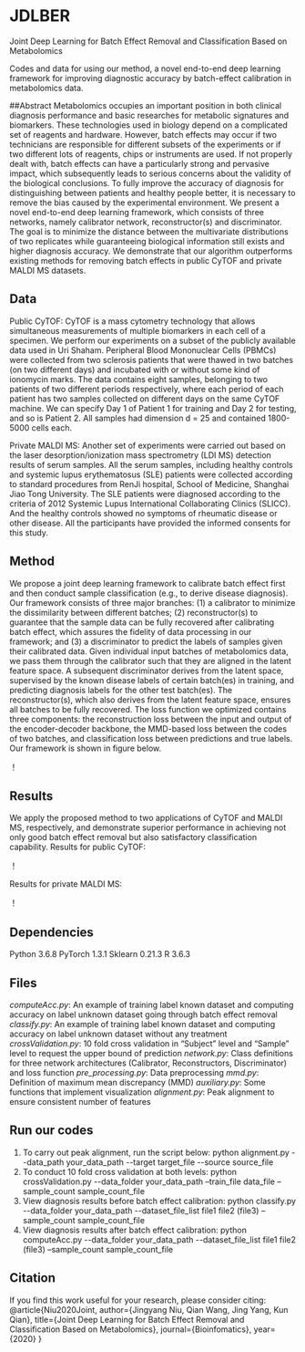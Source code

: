 # JDLBER
Joint Deep Learning for Batch Effect Removal and Classification Based on Metabolomics

Codes and data for using our method, a novel end-to-end deep learning framework for improving diagnostic accuracy by batch-effect calibration in metabolomics data.

##Abstract
Metabolomics occupies an important position in both clinical diagnosis performance and basic researches for metabolic signatures and biomarkers. These technologies used in biology depend on a complicated set of reagents and hardware. However, batch effects may occur if two technicians are responsible for different subsets of the experiments or if two different lots of reagents, chips or instruments are used. If not properly dealt with, batch effects can have a particularly strong and pervasive impact, which subsequently leads to serious concerns about the validity of the biological conclusions.
To fully improve the accuracy of diagnosis for distinguishing between patients and healthy people better, it is necessary to remove the bias caused by the experimental environment. We present a novel end-to-end deep learning framework, which consists of three networks, namely calibrator network, reconstructor(s) and discriminator. The goal is to minimize the distance between the multivariate distributions of two replicates while guaranteeing biological information still exists and higher diagnosis accuracy. We demonstrate that our algorithm outperforms existing methods for removing batch effects in public CyTOF and private MALDI MS datasets.

## Data
Public CyTOF: CyTOF is a mass cytometry technology that allows simultaneous measurements of multiple biomarkers in each cell of a specimen. We perform our experiments on a subset of the publicly available data used in Uri Shaham. Peripheral Blood Mononuclear Cells (PBMCs) were collected from two sclerosis patients that were thawed in two batches (on two different days) and incubated with or without some kind of ionomycin marks. The data contains eight samples, belonging to two patients of two different periods respectively, where each period of each patient has two samples collected on different days on the same CyTOF machine. We can specify Day 1 of Patient 1 for training and Day 2 for testing, and so is Patient 2. All samples had dimension d = 25 and contained 1800-5000 cells each. 

Private MALDI MS: Another set of experiments were carried out based on the laser desorption/ionization mass spectrometry (LDI MS) detection results of serum samples. All the serum samples, including healthy controls and systemic lupus erythematosus (SLE) patients were collected according to standard procedures from RenJi hospital, School of Medicine, Shanghai Jiao Tong University. The SLE patients were diagnosed according to the criteria of 2012 Systemic Lupus International Collaborating Clinics (SLICC). And the healthy controls showed no symptoms of rheumatic disease or other disease. All the participants have provided the informed consents for this study.

## Method
We propose a joint deep learning framework to calibrate batch effect first and then conduct sample classification (e.g., to derive disease diagnosis). Our framework consists of three major branches: (1) a calibrator to minimize the dissimilarity between different batches; (2) reconstructor(s) to guarantee that the sample data can be fully recovered after calibrating batch effect, which assures the fidelity of data processing in our framework; and (3) a discriminator to predict the labels of samples given their calibrated data. Given individual input batches of metabolomics data, we pass them through the calibrator such that they are aligned in the latent feature space. A subsequent discriminator derives from the latent space, supervised by the known disease labels of certain batch(es) in training, and predicting diagnosis labels for the other test batch(es). The reconstructor(s), which also derives from the latent feature space, ensures all batches to be fully recovered. The loss function we optimized contains three components: the reconstruction loss between the input and output of the encoder-decoder backbone, the MMD-based loss between the codes of two batches, and classification loss between predictions and true labels. Our framework is shown in figure below.

！[](illustration/network.png)

## Results
We apply the proposed method to two applications of CyTOF and MALDI MS, respectively, and demonstrate superior performance in achieving not only good batch effect removal but also satisfactory classification capability. 
Results for public CyTOF: 

！[](illustration/CyTOF.jpg)

Results for private MALDI MS:

！[](illustration/MALDI-MS.jpg)

## Dependencies
Python 3.6.8
PyTorch 1.3.1
Sklearn 0.21.3
R 3.6.3

## Files
*computeAcc.py*: An example of training label known dataset and computing accuracy on label unknown dataset going through batch effect removal
*classify.py*: An example of training label known dataset and computing accuracy on label unknown dataset without any treatment
*crossValidation.py*: 10 fold cross validation in “Subject” level and “Sample” level to request the upper bound of prediction
*network.py*: Class definitions for three network architectures (Calibrator, Reconstructors, Discriminator) and loss function
*pre_processing.py*: Data preprocessing
*mmd.py*: Definition of maximum mean discrepancy (MMD)
*auxiliary.py*: Some functions that implement visualization
*alignment.py*: Peak alignment to ensure consistent number of
features

## Run our codes
1. To carry out peak alignment, run the script below:
 	python alignment.py --data_path your_data_path --target target_file --source source_file
2. To conduct 10 fold cross validation at both levels:
    python  crossValidation.py --data_folder your_data_path –train_file   data_file –sample_count sample_count_file 
3. View diagnosis results before batch effect calibration:
   python classify.py --data_folder your_data_path --dataset_file_list file1 file2 (file3) –sample_count sample_count_file
4. View diagnosis results after batch effect calibration:
 python computeAcc.py --data_folder your_data_path --dataset_file_list file1 file2 (file3) –sample_count sample_count_file

## Citation
If you find this work useful for your research, please consider citing:
@article{Niu2020Joint,
author={Jingyang Niu, Qian Wang, Jing Yang, Kun Qian},
title={Joint Deep Learning for Batch Effect Removal and Classification Based on Metabolomics},
journal={Bioinfomatics},
year={2020}
}

